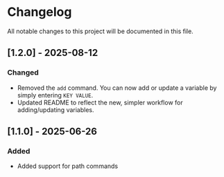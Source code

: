 # Changelog

All notable changes to this project will be documented in this file.

## [1.2.0] - 2025-08-12
### Changed
- Removed the `add` command. You can now add or update a variable by simply entering `KEY VALUE`.
- Updated README to reflect the new, simpler workflow for adding/updating variables.

## [1.1.0] - 2025-06-26
### Added
- Added support for path commands
